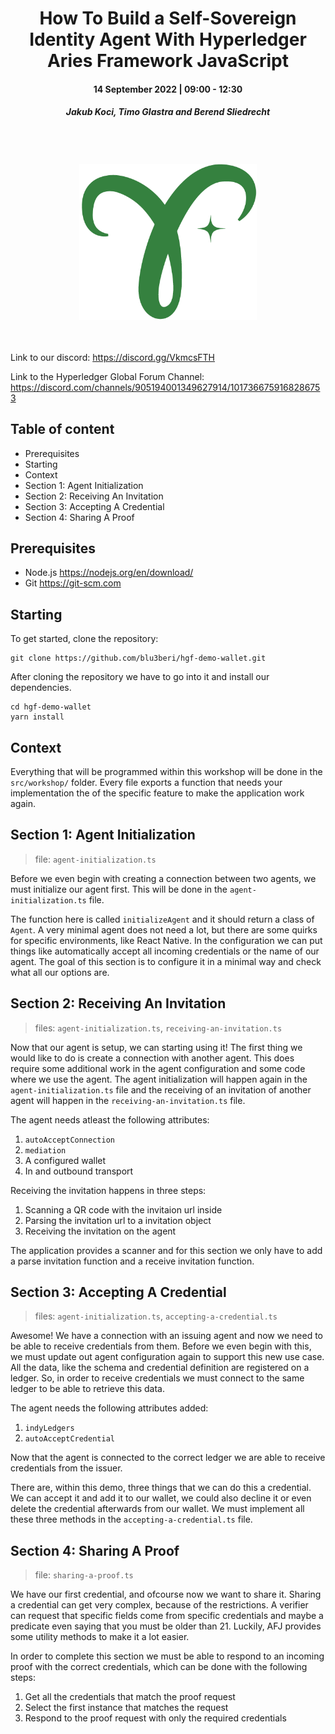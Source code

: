 <h1 align="center">How To Build a Self-Sovereign Identity Agent With Hyperledger Aries Framework JavaScript</h1>
<h4 align="center">14 September 2022 | 09:00 - 12:30</h4>
<h5 align="center">Jakub Koci, Timo Glastra and Berend Sliedrecht</h5>
<p align="center">
<br>
<br>
<br>
<img
  alt="Hyperledger Aries logo"
  src="https://raw.githubusercontent.com/hyperledger/aries-framework-javascript/aa31131825e3331dc93694bc58414d955dcb1129/images/aries-logo.png"
  height="250px"
/>
<br>
<br>
<br>
</p>

Link to our discord: https://discord.gg/VkmcsFTH

Link to the Hyperledger Global Forum Channel: https://discord.com/channels/905194001349627914/1017366759168286753

## Table of content

- Prerequisites
- Starting
- Context
- Section 1: Agent Initialization
- Section 2: Receiving An Invitation
- Section 3: Accepting A Credential
- Section 4: Sharing A Proof

## Prerequisites

- Node.js https://nodejs.org/en/download/
- Git https://git-scm.com

## Starting

To get started, clone the repository: 

```console
git clone https://github.com/blu3beri/hgf-demo-wallet.git
```

After cloning the repository we have to go into it and install our dependencies.

```console
cd hgf-demo-wallet
yarn install
```

## Context

Everything that will be programmed within this workshop will be done in the
`src/workshop/` folder. Every file exports a function that needs your
implementation the of the specific feature to make the application work again.

## Section 1: Agent Initialization

> file: `agent-initialization.ts`

Before we even begin with creating a connection between two agents, we must
initialize our agent first. This will be done in the `agent-initialization.ts`
file.

The function here is called `initializeAgent` and it should return a class of
`Agent`. A very minimal agent does not need a lot, but there are some quirks
for specific environments, like React Native. In the configuration we can put
things like automatically accept all incoming credentials or the name of our
agent. The goal of this section is to configure it in a minimal way and check
what all our options are.

## Section 2: Receiving An Invitation

> files: `agent-initialization.ts`, `receiving-an-invitation.ts`

Now that our agent is setup, we can starting using it! The first thing we would
like to do is create a connection with another agent. This does require some
additional work in the agent configuration and some code where we use the
agent. The agent initialization will happen again in the
`agent-initialization.ts` file and the receiving of an invitation of another
agent will happen in the `receiving-an-invitation.ts` file.

The agent needs atleast the following attributes:

1. `autoAcceptConnection`
2. `mediation`
3. A configured wallet
4. In and outbound transport

Receiving the invitation happens in three steps:

1. Scanning a QR code with the invitaion url inside
2. Parsing the invitation url to a invitation object
3. Receiving the invitation on the agent

The application provides a scanner and for this section we only have to add a
parse invitation function and a receive invitation function.

## Section 3: Accepting A Credential

> files: `agent-initialization.ts`, `accepting-a-credential.ts`

Awesome! We have a connection with an issuing agent and now we need to be able
to receive credentials from them. Before we even begin with this, we must
update out agent configuration again to support this new use case. All the
data, like the schema and credential definition are registered on a ledger. So,
in order to receive credentials we must connect to the same ledger to be able
to retrieve this data. 

The agent needs the following attributes added:

1. `indyLedgers`
2. `autoAcceptCredential`

Now that the agent is connected to the correct ledger we are able to receive
credentials from the issuer. 

There are, within this demo, three things that we can do this a credential. We
can accept it and add it to our wallet, we could also decline it or even delete
the credential afterwards from our wallet. We must implement all these three
methods in the `accepting-a-credential.ts` file.

## Section 4: Sharing A Proof

> file: `sharing-a-proof.ts`

We have our first credential, and ofcourse now we want to share it. Sharing a
credential can get very complex, because of the restrictions. A verifier can
request that specific fields come from specific credentials and maybe a
predicate even saying that you must be older than 21. Luckily, AFJ provides
some utility methods to make it a lot easier.

In order to complete this section we must be able to respond to an incoming
proof with the correct credentials, which can be done with the following steps:

1. Get all the credentials that match the proof request
2. Select the first instance that matches the request
3. Respond to the proof request with only the required credentials
